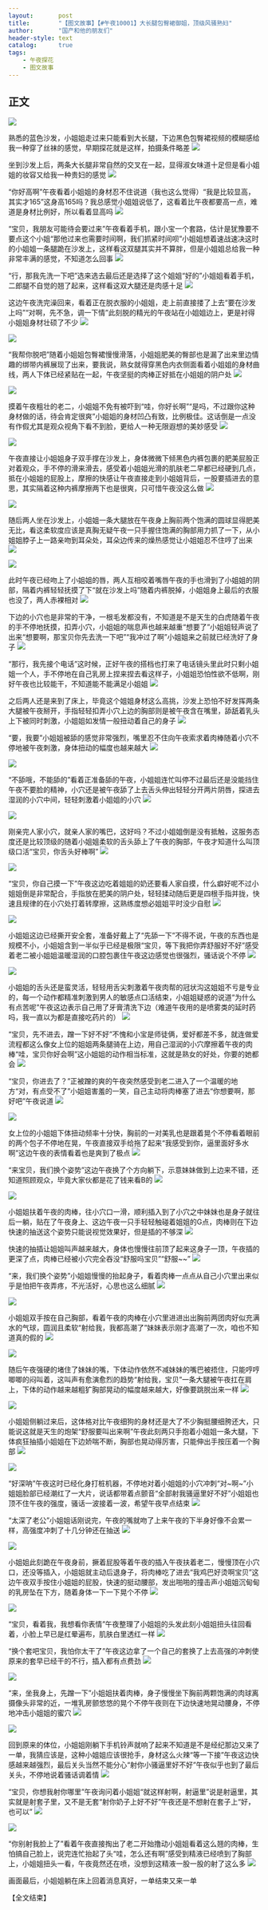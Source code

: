 ```yaml
---
layout:       post
title:        "【图文故事】【#午夜10001】大长腿包臀裙御姐，顶级风骚熟妇"
author:       "国产和他的朋友们"
header-style: text
catalog:      true
tags:
    - 午夜探花
    - 图文故事
---
```


## 正文

![](https://jx.lwo7bv.app/tupian/forum/202412/17/162512jf73djqrrrvv6tva.gif)

熟悉的蓝色沙发，小姐姐走过来只能看到大长腿，下边黑色包臀裙视频的模糊感给我一种穿了丝袜的感觉，早期探花就是这样，拍摄条件略差
![](https://jx.lwo7bv.app/tupian/forum/202412/17/162514mjj2m4jmggru8myu.gif)

坐到沙发上后，两条大长腿非常自然的交叉在一起，显得淑女味道十足但是看小姐姐的妆容又给我一种贵妇的感觉
![](https://jx.lwo7bv.app/tupian/forum/202412/17/162517gnwksfwnz6jwfxaa.gif)

“你好高啊”午夜看着小姐姐的身材忍不住说道（我也这么觉得）“我是比较显高，其实才165”这身高165吗？我总感觉小姐姐说低了，这看着比午夜都要高一点，难道是身材比例好，所以看着显高吗
![](https://jx.lwo7bv.app/tupian/forum/202412/17/162519x5q91t46rn5mj454.gif)

“宝贝，我朋友可能待会要过来”午夜看着手机，跟小宝一个套路，估计是犹豫要不要点这个小姐“那他过来也需要时间啊，我们抓紧时间呗”小姐姐想着速战速决这时的小姐姐一条腿跪在沙发上，这样看这双腿其实并不算胖，但是小姐姐总给我一种非常丰满的感觉，不知道怎么回事
![](https://jx.lwo7bv.app/tupian/forum/202412/17/162520oec4k7ywl2an1y4g.gif)

“行，那我先洗一下吧”选来选去最后还是选择了这个姐姐“好的”小姐姐看着手机，二郎腿不自觉的翘了起来，这样看这双大腿还是肉感十足
![](https://jx.lwo7bv.app/tupian/forum/202412/17/162523p667bxraj7xy2r7l.gif)

这边午夜洗完澡回来，看着正在脱衣服的小姐姐，走上前直接搂了上去“要在沙发上吗”“对啊，先不急，调一下情”此刻脱的精光的午夜站在小姐姐边上，更是衬得小姐姐身材壮硕了不少
![](https://jx.lwo7bv.app/tupian/forum/202412/17/162525pscayr0maumx2rau.gif)

![](https://jx.lwo7bv.app/tupian/forum/202412/17/162527rgvidbsszvlfvd6q.gif)

“我帮你脱吧”随着小姐姐包臀裙慢慢滑落，小姐姐肥美的臀部也是漏了出来里边情趣的绑带内裤展现了出来，要我说，熟女就得穿黑色内衣侧面看着小姐姐的身材曲线，两人下体已经紧贴在一起，午夜坚挺的肉棒正好抵在小姐姐的阴户处
![](https://jx.lwo7bv.app/tupian/forum/202412/17/162529wcat4fmd7e4fh4qo.gif)

![](https://jx.lwo7bv.app/tupian/forum/202412/17/162531eo35sh5hhsz36yht.gif)

摸着午夜粗壮的老二，小姐姐不免有被吓到“哇，你好长啊”“是吗，不过跟你这种身材做的话，待会肯定很爽”小姐姐的身材凹凸有致，比例极佳。这话倒是一点没有作假尤其是观众视角下看不到脸，更给人一种无限遐想的美妙感受
![](https://jx.lwo7bv.app/tupian/forum/202412/17/162533b2rooxsax2dovo4o.gif)

![](https://jx.lwo7bv.app/tupian/forum/202412/17/162535zt2azmm7mdqw66dt.gif)

午夜直接让小姐姐身子双手撑在沙发上，身体微微下倾黑色内裤包裹的肥美屁股正对着观众，手不停的滑来滑去，感受着小姐姐光滑的肌肤老二早都已经硬到几点，抵在小姐姐的屁股上，摩擦的快感让午夜直接走到小姐姐背后，一股要插进去的意思，其实隔着这种内裤摩擦两下也是很爽，只可惜午夜没这么做
![](https://jx.lwo7bv.app/tupian/forum/202412/17/162541wsvliw8wogl16p01.gif)

![](https://jx.lwo7bv.app/tupian/forum/202412/17/162543piz1xb0r3jfooef3.gif)

随后两人坐在沙发上，小姐姐一条大腿放在午夜身上胸前两个饱满的圆球显得肥美无比，看这柔软度应该是真胸无疑午夜一只手握住饱满的胸部用力抓了一下，从小姐姐脖子上一路亲吻到耳朵处，耳朵边传来的燥热感觉让小姐姐忍不住哼了出来
![](https://jx.lwo7bv.app/tupian/forum/202412/17/162544sop7r13rma7mar2x.gif)

![](https://jx.lwo7bv.app/tupian/forum/202412/17/162546fwx4sx0j4zvw44xq.gif)

此时午夜已经吻上了小姐姐的唇，两人互相咬着嘴唇午夜的手也滑到了小姐姐的阴部，隔着内裤轻轻抚摸了下“就在沙发上吗”随着内裤脱掉，小姐姐身上最后的衣服也没了，两人赤裸相对
![](https://jx.lwo7bv.app/tupian/forum/202412/17/162550zroo08bgaatcz9pa.gif)

下边的小穴也是非常的干净，一根毛发都没有，不知道是不是天生的白虎随着午夜的手不停地抚摸，扣弄小穴，小姐姐的喘息声也越来越重“想要了”小姐姐轻声说了出来“想要啊，那宝贝你先去洗一下吧”“我冲过了啊”小姐姐来之前就已经洗好了身子
![](https://jx.lwo7bv.app/tupian/forum/202412/17/162551ljpj2h4eqcii3jbd.gif)

“那行，我先接个电话”这时候，正好午夜的搭档也打来了电话镜头里此时只剩小姐姐一个人，手不停地在自己乳房上捏来捏去看这样子，小姐姐恐怕性欲不低啊，刚好午夜也比较能干，不知道能不能满足小姐姐
![](https://jx.lwo7bv.app/tupian/forum/202412/17/162553ji0mxwjxc88mugkd.gif)

之后两人还是来到了床上，毕竟这个姐姐身材这么高挑，沙发上恐怕不好发挥两条大腿被午夜掰开，手指轻轻扣弄小穴上边的胸部则是被午夜含在嘴里，舔舐着乳头上下被同时刺激，小姐姐如发情一般扭动着自己的身子
![](https://jx.lwo7bv.app/tupian/forum/202412/17/162554hb6oat6pzo5pzsqz.gif)

“要，我要”小姐姐被舔的感觉非常强烈，嘴里忍不住向午夜索求着肉棒随着小穴不停地被午夜刺激，身体扭动的幅度也越来越大
![](https://jx.lwo7bv.app/tupian/forum/202412/17/162556df0fojgm15j5jo5m.gif)

![](https://jx.lwo7bv.app/tupian/forum/202412/17/162557du13yk3vz4k3dz4u.gif)

“不舔哦，不能舔的”看着正准备舔的午夜，小姐姐连忙叫停不过最后还是没能挡住午夜不要脸的精神，小穴还是被午夜舔了上去舌头伸出轻轻分开两片阴唇，探进去湿润的小穴中间，轻轻刺激着小姐姐的小穴
![](https://jx.lwo7bv.app/tupian/forum/202412/17/162559d5zb3p53apj5al7f.gif)

![](https://jx.lwo7bv.app/tupian/forum/202412/17/162601uq20131636wg0un0.gif)

刚亲完人家小穴，就亲人家的嘴巴，这好吗？不过小姐姐倒是没有抵触，这服务态度还是比较顶级的随着小姐姐柔软的舌头舔上了午夜的胸部，午夜才知道什么叫顶级口活“宝贝，你舌头好棒啊”
![](https://jx.lwo7bv.app/tupian/forum/202412/17/162603tddozopdasdojpds.gif)

![](https://jx.lwo7bv.app/tupian/forum/202412/17/162605xjzghq4iazabpqhw.gif)

“宝贝，你自己摸一下”午夜这边吃着姐姐的奶还要看人家自摸，什么癖好呢不过小姐姐倒是非常配合，手指放在肥美的阴户处，轻轻揉动随后更是四根手指并拢，快速且规律的在小穴处打着转摩擦，这熟练度想必姐姐平时没少自慰
![](https://jx.lwo7bv.app/tupian/forum/202412/17/162609dso1oixw7817s74e.gif)

![](https://jx.lwo7bv.app/tupian/forum/202412/17/162612j7fowe7f7wkyiewo.gif)

小姐姐这边已经撕开安全套，准备好戴上了“先舔一下”不得不说，午夜的东西也是规模不小，小姐姐含到一半似乎已经是极限“宝贝，等下我把你弄舒服好不好”感受着老二被小姐姐温暖湿润的口腔包裹住午夜这边感觉也很强烈，骚话说个不停
![](https://jx.lwo7bv.app/tupian/forum/202412/17/162614eq0uoksankd70kz2.gif)

![](https://jx.lwo7bv.app/tupian/forum/202412/17/162618i15drcdrrs3dh1j5.gif)

小姐姐的舌头还是蛮灵活，轻轻用舌尖刺激着午夜肉帮的冠状沟这姐姐不亏是专业的，每一个动作都精准刺激到男人的敏感点口活结束，小姐姐疑惑的说道“为什么有点苦呢”午夜这边表示自己用了牙膏清洗下边（难道午夜用的是喷雾类的延时药吗，我一直以为都是直接吃药片的）
![](https://jx.lwo7bv.app/tupian/forum/202412/17/162621bu6kgu2os0393u09.gif)

“宝贝，先不进去，蹭一下好不好”不愧和小宝是师徒俩，爱好都差不多，就连做爱流程都这么像女上位的姐姐两条腿骑在上边，用自己湿润的小穴摩擦着午夜的肉棒“哇，宝贝你好会啊”这小姐姐的动作相当标准，这就是熟女的好处，你要的她都会
![](https://jx.lwo7bv.app/tupian/forum/202412/17/162624pvnk4bkahejn7q53.gif)

“宝贝，你进去了？”正被蹭的爽的午夜突然感受到老二进入了一个温暖的地方“对，有点受不了”小姐姐害羞的一笑，自己主动将肉棒塞了进去“你想要啊，那好吧”午夜说道
![](https://jx.lwo7bv.app/tupian/forum/202412/17/162628p5vz88jiil3nurjj.gif)

![](https://jx.lwo7bv.app/tupian/forum/202412/17/162631h2s2ii022siuu3j5.gif)

女上位的小姐姐下体扭动频率十分快，胸前的一对美乳也是跟着晃个不停看着眼前的两个包子不停地在晃，午夜直接双手给拖了起来“我感受到你，逼里面好多水啊”这边午夜的表情看着也是爽到了极点
![](https://jx.lwo7bv.app/tupian/forum/202412/17/162634mubgoy379luy9ho0.gif)

“来宝贝，我们换个姿势”这边午夜换了个方向躺下，示意妹妹做到上边来不错，还知道照顾观众，毕竟大家伙都是花了钱来看B的
![](https://jx.lwo7bv.app/tupian/forum/202412/17/162638zygwg2d6c92gydvd.gif)

![](https://jx.lwo7bv.app/tupian/forum/202412/17/162639mdwcn03nt4cbrb1z.gif)

小姐姐扶着午夜的肉棒，往小穴口一滑，顺利插入到了小穴之中妹妹也是身子就往后一躺，贴在了午夜身上、这边午夜一只手轻轻触碰着姐姐的G点，肉棒则在下边快速的抽送这个姿势只能说视觉效果好，但是插的不够深
![](https://jx.lwo7bv.app/tupian/forum/202412/17/162641lwxpvaa6euwxgtzp.gif)

快速的抽插让姐姐叫声越来越大，身体也慢慢往前顶了起来这身子一顶，午夜插的更深了点，肉棒已经被小穴完全吞没“舒服吗宝贝”“舒服~~”
![](https://jx.lwo7bv.app/tupian/forum/202412/17/162644v6xri7mm76mwmw7w.gif)

“来，我们换个姿势”小姐姐慢慢的抬起身子，看着肉棒一点点从自己小穴里出来似乎是怕把午夜弄疼，不光活好，心思也这么细腻
![](https://jx.lwo7bv.app/tupian/forum/202412/17/162646f0tebfxdg4ce0e04.gif)

![](https://jx.lwo7bv.app/tupian/forum/202412/17/162648pmi444i04jmvn1l8.gif)

小姐姐双手按在自己胸部，看着午夜的肉棒在小穴里进进出出胸前两团肉好似充满水的气球，圆润且柔软“射给我，我都高潮了”妹妹表示刚才高潮了一次，咱也不知道真的假的
![](https://jx.lwo7bv.app/tupian/forum/202412/17/162650zo1p347dpupumjud.gif)

![](https://jx.lwo7bv.app/tupian/forum/202412/17/162652sqf1w8f881cx68g1.gif)

随后午夜强硬的堵住了妹妹的嘴，下体动作依然不减妹妹的嘴巴被捂住，只能哼哼唧唧的闷叫着，这叫声有愈演愈烈的趋势“射给我，宝贝”一条大腿被午夜扛在肩上，下体的动作越来越粗犷胸部晃动的幅度越来越大，好像要跳脱出来一样
![](https://jx.lwo7bv.app/tupian/forum/202412/17/162654m20by7b7487r7gcl.gif)

![](https://jx.lwo7bv.app/tupian/forum/202412/17/162657tm0t6aafmkf87c11.gif)

小姐姐侧躺过来后，这体格对比午夜细狗的身材还是大了不少胸挺腰细胯还大，只能说这就是天生的炮架“舒服要叫出来啊”午夜此刻两只手抱着小姐姐一条大腿，下体疯狂抽插小姐姐在下边娇喘不断，胸部也晃动得厉害，只能伸出手按压着一个胸部
![](https://jx.lwo7bv.app/tupian/forum/202412/17/162659pomr99hs79hzuhnu.gif)

![](https://jx.lwo7bv.app/tupian/forum/202412/17/162702i2lrx7j0z4el4r3d.gif)

“好深呐”午夜这时已经化身打桩机器，不停地对着小姐姐的小穴冲刺“对~啊~”小姐姐脸部已经潮红了一大片，说话都带着点颤音“全部射我骚逼里好不好”小姐姐也顶不住午夜的强度，骚话一波接着一波，希望午夜早点结束
![](https://jx.lwo7bv.app/tupian/forum/202412/17/162704m7do9hhhhvxxdhhh.gif)

“太深了老公”小姐姐话刚说完，午夜的嘴就吻了上来午夜的下半身好像不会累一样，高强度冲刺了十几分钟还在抽送
![](https://jx.lwo7bv.app/tupian/forum/202412/17/162706yvit4tgejleiit6g.gif)

![](https://jx.lwo7bv.app/tupian/forum/202412/17/162708ejj1ozdzj55x5u96.gif)

小姐姐此刻跪在午夜身前，撅着屁股等着午夜的插入午夜扶着老二，慢慢顶在小穴口，还没等插入，小姐姐就主动后退身子，将肉棒吃了进去“我鸡巴好烫啊宝贝”这边午夜双手按住小姐姐的屁股，快速的挺动腰部，发出啪啪的撞击声小姐姐沉甸甸的乳房坠在下方，随着身体一下一下晃个不停
![](https://jx.lwo7bv.app/tupian/forum/202412/17/162710f898wwv89788au66.gif)

![](https://jx.lwo7bv.app/tupian/forum/202412/17/162713v3mi38t3rq3a3aes.gif)

“宝贝，看着我，我想看你表情”午夜整理了小姐姐的头发此刻小姐姐扭头往回看着，小脸上早已是红晕遍布，肌肤白里透红一样
![](https://jx.lwo7bv.app/tupian/forum/202412/17/162716i1owr8ioo79tot74.gif)

“换个套吧宝贝，我怕你太干了”午夜这边拿了一个自己的套换了上去高强的冲刺使原来的套早已经干的不行，插入都有点费劲
![](https://jx.lwo7bv.app/tupian/forum/202412/17/162719nazikalqi74kmmm7.gif)

![](https://jx.lwo7bv.app/tupian/forum/202412/17/162722qnp2b695p85q58kt.gif)

“来，坐我身上，先蹭一下”小姐姐扶着肉棒，身子慢慢坐下胸前两颗饱满的肉球离摄像头非常的近，一堆乳房颤悠悠的晃个不停午夜则在下边快速地晃动腰身，不停地冲击小姐姐的蜜穴
![](https://jx.lwo7bv.app/tupian/forum/202412/17/162724o880bwsbsiznnai5.gif)

![](https://jx.lwo7bv.app/tupian/forum/202412/17/162727bnzjhvvvnrpxtv3j.gif)

回到原来的体位，小姐姐刚躺下手机铃声就响了起来不知道是不是经纪那边又来了一单，我猜应该是，这种小姐姐应该很抢手，身材这么火辣“等一下接”午夜这边快感越来越强烈，最后关头当然不能分心“射你小骚逼里好不好”午夜似乎也到了最后关头，不停地说着骚话调着情
![](https://jx.lwo7bv.app/tupian/forum/202412/17/162730vna9shzhppd2b96n.gif)

“宝贝，你想我射你哪里”午夜询问着小姐姐“就这样射啊，射逼里”说是射逼里，其实就是射套子里，又不是无套“射你奶子上好不好”午夜还是不想射在套子上“好，也可以”
![](https://jx.lwo7bv.app/tupian/forum/202412/17/162732sv6r2jnwmfj299pz.gif)

![](https://jx.lwo7bv.app/tupian/forum/202412/17/162734cwdqd4qc5wucw47u.gif)

“你别射我脸上了”看着午夜直接掏出了老二开始撸动小姐姐看着这么翘的肉棒，生怕搞自己脸上，说完连忙抬起了头“哇，怎么还有啊”感受到精液已经喷到了胸部上，小姐姐扭头一看，午夜竟然还在喷，没想到这精液一股一股的射了这么多
![](https://jx.lwo7bv.app/tupian/forum/202412/17/162737jn5oinditqiooqur.gif)

画面最后，小姐姐躺在床上回着消息真好，一单结束又来一单

【全文结束】